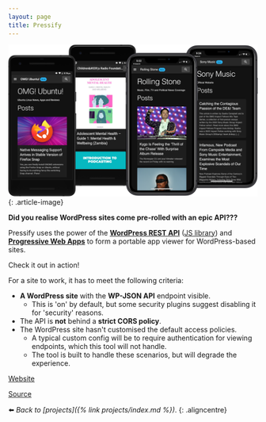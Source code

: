 ```yaml
---
layout: page
title: Pressify
---
```


![](/assets/img/devices-pressify.webp)
{: .article-image}

**Did you realise WordPress sites come pre-rolled with an epic API???**

Pressify uses the power of the **[WordPress REST API](https://developer.wordpress.org/rest-api/)** ([JS library](https://github.com/WP-API/node-wpapi)) and **[Progressive Web Apps](https://web.dev/progressive-web-apps/)** to form a portable app viewer for WordPress-based sites.

Check it out in action!

For a site to work, it has to meet the following criteria:

* **A WordPress site** with the **WP-JSON API** endpoint visible.
  * This is 'on' by default, but some security plugins suggest disabling it for 'security' reasons.
* The API is **not** behind a **strict CORS policy**.
* The WordPress site hasn't customised the default access policies.
  * A typical custom config will be to require authentication for viewing endpoints, which this tool will not handle.
  * The tool is built to handle these scenarios, but will degrade the experience.

<div class="aligncentre">
	<p class="button"><a href="https://pressify.app">Website</a></p>
	<p class="button"><a href="https://github.com/soup-bowl/pressify">Source</a></p>
</div>

:arrow_left: _Back to [projects]({% link projects/index.md %})_.
{: .aligncentre}
